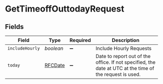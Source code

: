 # GetTimeoffOuttodayRequest


## Fields

| Field                                                                                                   | Type                                                                                                    | Required                                                                                                | Description                                                                                             |
| ------------------------------------------------------------------------------------------------------- | ------------------------------------------------------------------------------------------------------- | ------------------------------------------------------------------------------------------------------- | ------------------------------------------------------------------------------------------------------- |
| `includeHourly`                                                                                         | *boolean*                                                                                               | :heavy_minus_sign:                                                                                      | Include Hourly Requests                                                                                 |
| `today`                                                                                                 | [RFCDate](../../types/rfcdate.md)                                                                       | :heavy_minus_sign:                                                                                      | Date to report out of the office. If not specified, the date at UTC at the time of the request is used. |